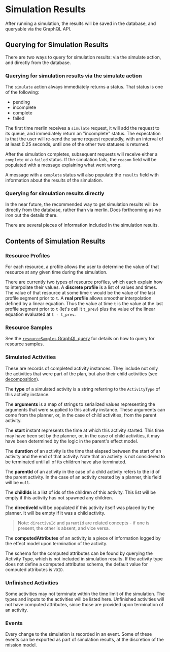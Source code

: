 # Simulation Results

After running a simulation, the results will be saved in the database, and queryable via the GraphQL API.

## Querying for Simulation Results

There are two ways to query for simulation results: via the simulate action, and directly from the database.

### Querying for simulation results via the simulate action

The `simulate` action always immediately returns a status. That status is one of the following:

- pending
- incomplete
- complete
- failed

The first time merlin receives a `simulate` request, it will add the request to its queue, and immediately return an "incomplete" status. The expectation is that the user will re-send the same request repeatedly, with an interval of at least 0.25 seconds, until one of the other two statuses is returned.

After the simulation completes, subsequent requests will receive either a `complete` or a `failed` status. If the simulation fails, the `reason` field will be populated with a message explaining what went wrong.

A message with a `complete` status will also populate the `results` field with information about the results of the simulation.

### Querying for simulation results directly

In the near future, the recommended way to get simulation results will be directly from the database, rather than via merlin. Docs forthcoming as we iron out the details there.

There are several pieces of information included in the simulation results.

## Contents of Simulation Results

### Resource Profiles

For each resource, a profile allows the user to determine the value of that resource at any given time during the simulation.

There are currently two types of resource profiles, which each explain how to interpolate their values. A **discrete profile** is a list of values and times. The value of that resource at some time `t` would be the value of the last profile segment prior to `t`. A **real profile** allows smoother interpolation defined by a linear equation. Thus the value at time `t` is the value at the last profile segment prior to `t` (let's call it `t_prev`) plus the value of the linear equation evaluated at `t - t_prev`.

### Resource Samples

See the [`resourceSamples` GraphQL query](../graphql-api/examples.md#query-for-all-resource-samples-in-simulated-plan) for details on how to query for resource samples.

### Simulated Activities

These are records of completed activity instances. They include not only the activities that were part of the plan, but also their child activities (see [decomposition](../mission-modeling/activities.md#a-note-about-decomposition)).

The **type** of a simulated activity is a string referring to the `ActivityType` of this activity instance.

The **arguments** is a map of strings to serialized values representing the arguments that were supplied to this activity instance. These arguments can come from the planner, or, in the case of child activities, from the parent activity.

The **start** instant represents the time at which this activity started. This time may have been set by the planner, or, in the case of child activities, it may have been determined by the logic in the parent's effect model.

The **duration** of an activity is the time that elapsed between the start of an activity and the end of that activity. Note that an activity is not considered to be terminated until all of its children have also terminated.

The **parentId** of an activity in the case of a child activity refers to the id of the parent activity. In the case of an activity created by a planner, this field will be `null`.

The **childIds** is a list of ids of the children of this activity. This list will be empty if this activity has not spawned any children.

The **directiveId** will be populated if this activity itself was placed by the planner. It will be empty if it was a child activity.

> Note: `directiveId` and `parentId` are related concepts - if one is present, the other is absent, and vice versa.

The **computedAttributes** of an activity is a piece of information logged by the effect model upon termination of the activity.

The schema for the computed attributes can be found by querying the Activity Type, which is not included in simulation results. If the activity type does not define a computed attributes schema, the default value for computed attributes is `VOID`.

### Unfinished Activities

Some activities may not terminate within the time limit of the simulation. The types and inputs to the activities will be listed here. Unfinished activities will not have computed attributes, since those are provided upon termination of an activity.

### Events

Every change to the simulation is recorded in an event. Some of these events can be exported as part of simulation results, at the discretion of the mission model.
